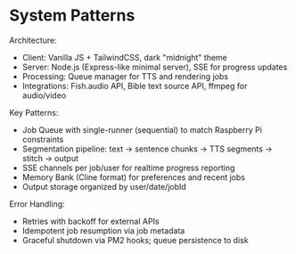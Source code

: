 # System Patterns

Architecture:
- Client: Vanilla JS + TailwindCSS, dark "midnight" theme
- Server: Node.js (Express-like minimal server), SSE for progress updates
- Processing: Queue manager for TTS and rendering jobs
- Integrations: Fish.audio API, Bible text source API, ffmpeg for audio/video

Key Patterns:
- Job Queue with single-runner (sequential) to match Raspberry Pi constraints
- Segmentation pipeline: text → sentence chunks → TTS segments → stitch → output
- SSE channels per job/user for realtime progress reporting
- Memory Bank (Cline format) for preferences and recent jobs
- Output storage organized by user/date/jobId

Error Handling:
- Retries with backoff for external APIs
- Idempotent job resumption via job metadata
- Graceful shutdown via PM2 hooks; queue persistence to disk
